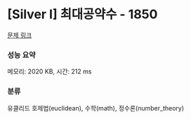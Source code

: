 # [Silver I] 최대공약수 - 1850 

[문제 링크](https://www.acmicpc.net/problem/1850) 

### 성능 요약

메모리: 2020 KB, 시간: 212 ms

### 분류

유클리드 호제법(euclidean), 수학(math), 정수론(number_theory)

